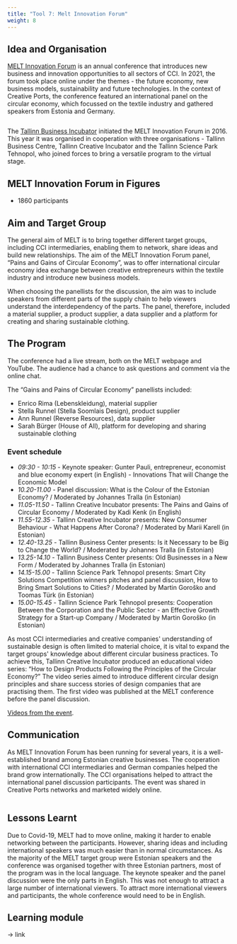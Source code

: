 ```yaml
---
title: "Tool 7: Melt Innovation Forum"
weight: 8
---
```


## Idea and Organisation

[MELT Innovation Forum](https://www.melt.ee) is an annual conference that introduces new business and innovation opportunities to all sectors of CCI. In 2021, the forum took place online under the themes - the future economy, new business models, sustainability and future technologies. In the context of Creative Ports, the conference featured an international panel on the circular economy, which focussed on the textile industry and gathered speakers from Estonia and Germany.

<img src="/assets/images/tool_7/tool7_1.png" alt="" />

The [Tallinn Business Incubator](https://inkubaator.tallinn.ee/en/program/) initiated the MELT Innovation Forum in 2016. This year it was organised in cooperation with three organisations - Tallinn Business Centre, Tallinn Creative Incubator and the Tallinn Science Park Tehnopol, who joined forces to bring a versatile program to the virtual stage.
 
## MELT Innovation Forum in Figures
* 1860 participants
 
## Aim and Target Group

The general aim of MELT is to bring together different target groups, including CCI intermediaries, enabling them to network, share ideas and build new relationships. The aim of the MELT Innovation Forum panel, “Pains and Gains of Circular Economy”, was to offer international circular economy idea exchange between creative entrepreneurs within the textile industry and introduce new business models.

When choosing the panellists for the discussion, the aim was to include speakers from different parts of the supply chain to help viewers understand the interdependency of the parts. The panel, therefore, included a material supplier, a product supplier, a data supplier and a platform for creating and sharing sustainable clothing.

## The Program

The conference had a live stream, both on the MELT webpage and YouTube. The audience had a chance to ask questions and comment via the online chat.

The “Gains and Pains of Circular Economy” panellists included:

* Enrico Rima (Lebenskleidung), material supplier
* Stella Runnel (Stella Soomlais Design), product supplier
* Ann Runnel (Reverse Resources), data supplier
* Sarah Bürger (House of All), platform for developing and sharing sustainable clothing

### Event schedule

* _09:30 - 10:15_ - Keynote speaker: Gunter Pauli, entrepreneur, economist and blue economy expert (in English) - Innovations That will Change the Economic Model
* _10.20-11.00_ - Panel discussion: What is the Colour of the Estonian Economy? / Moderated by Johannes Tralla (in Estonian)
* _11.05-11.50_ - Tallinn Creative Incubator presents: The Pains and Gains of Circular Economy / Moderated by Kadi Kenk (in English)
* _11.55-12.35_ - Tallinn Creative Incubator presents: New Consumer Behaviour - What Happens After Corona? / Moderated by Marii Karell (in Estonian)
* _12.40-13.25_ - Tallinn Business Center presents: Is it Necessary to be Big to Change the World? / Moderated by Johannes Tralla (in Estonian)
* _13.25-14.10_ - Tallinn Business Center presents: Old Businesses in a New Form / Moderated by Johannes Tralla (in Estonian)
* _14.15-15.00_ - Tallinn Science Park Tehnopol presents: Smart City Solutions Competition winners pitches and panel discussion, How to Bring Smart Solutions to Cities? / Moderated by Martin Goroško and Toomas Türk (in Estonian)
* _15.00-15.45_ - Tallinn Science Park Tehnopol presents: Cooperation Between the Corporation and the Public Sector - an Effective Growth Strategy for a Start-up Company / Moderated by Martin Goroško (in Estonian)

As most CCI intermediaries and creative companies' understanding of sustainable design is often limited to material choice, it is vital to expand the target groups' knowledge about different circular business practices. To achieve this, Tallinn Creative Incubator produced an educational video series: “How to Design Products Following the Principles of the Circular Economy?” The video series aimed to introduce different circular design principles and share success stories of design companies that are practising them. The first video was published at the MELT conference before the panel discussion.

[Videos from the event](https://inkubaator.tallinn.ee/ringmajandus/).

## Communication

As MELT Innovation Forum has been running for several years, it is a well-established brand among Estonian creative businesses. The cooperation with international CCI intermediaries and German companies helped the brand grow internationally. The CCI organisations helped to attract the international panel discussion participants. The event was shared in Creative Ports networks and marketed widely online.

<img src="/assets/images/tool_7/tool7_2.jpg" alt="" />

## Lessons Learnt

Due to Covid-19, MELT had to move online, making it harder to enable networking between the participants. However, sharing ideas and including international speakers was much easier than in normal circumstances. As the majority of the MELT target group were Estonian speakers and the conference was organised together with three Estonian partners, most of the program was in the local language. The keynote speaker and the panel discussion were the only parts in English. This was not enough to attract a large number of international viewers. To attract more international viewers and participants, the whole conference would need to be in English.

## Learning module
-> link
